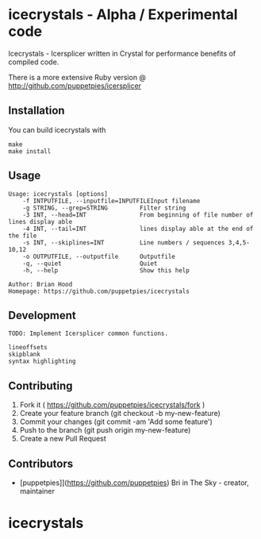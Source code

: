 # icecrystals - Alpha / Experimental code

Icecrystals - Icersplicer written in Crystal for performance benefits of compiled code.

There is a more extensive Ruby version @ http://github.com/puppetpies/icersplicer

## Installation

You can build icecrystals with

````
make
make install
````

## Usage

````
Usage: icecrystals [options]
    -f INTPUTFILE, --inputfile=INPUTFILEInput filename
    -g STRING, --grep=STRING         Filter string
    -3 INT, --head=INT               From beginning of file number of lines display able
    -4 INT, --tail=INT               lines display able at the end of the file
    -s INT, --skiplines=INT          Line numbers / sequences 3,4,5-10,12
    -o OUTPUTFILE, --outputfile      Outputfile
    -q, --quiet                      Quiet
    -h, --help                       Show this help

Author: Brian Hood
Homepage: https://github.com/puppetpies/icecrystals

````

## Development

````
TODO: Implement Icersplicer common functions.

lineoffsets
skipblank
syntax highlighting
````

## Contributing

1. Fork it ( https://github.com/puppetpies/icecrystals/fork )
2. Create your feature branch (git checkout -b my-new-feature)
3. Commit your changes (git commit -am 'Add some feature')
4. Push to the branch (git push origin my-new-feature)
5. Create a new Pull Request

## Contributors

- [puppetpies]](https://github.com/puppetpies) Bri in The Sky - creator, maintainer

# icecrystals
